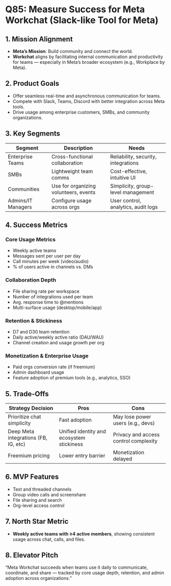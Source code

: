 # Q85: Measure Success for Meta Workchat (Slack-like Tool for Meta)

## 1. Mission Alignment
- **Meta’s Mission**: Build community and connect the world.
- **Workchat** aligns by facilitating internal communication and productivity for teams — especially in Meta’s broader ecosystem (e.g., Workplace by Meta).

## 2. Product Goals
- Offer seamless real-time and asynchronous communication for teams.
- Compete with Slack, Teams, Discord with better integration across Meta tools.
- Drive usage among enterprise customers, SMBs, and community organizations.

## 3. Key Segments

| Segment              | Description                              | Needs                                  |
|----------------------|-------------------------------------------|----------------------------------------|
| Enterprise Teams     | Cross-functional collaboration            | Reliability, security, integrations     |
| SMBs                 | Lightweight team comms                    | Cost-effective, intuitive UI            |
| Communities          | Use for organizing volunteers, events     | Simplicity, group-level management      |
| Admins/IT Managers   | Configure usage across orgs               | User control, analytics, audit logs     |

## 4. Success Metrics

### Core Usage Metrics
- Weekly active teams
- Messages sent per user per day
- Call minutes per week (video/audio)
- % of users active in channels vs. DMs

### Collaboration Depth
- File sharing rate per workspace
- Number of integrations used per team
- Avg. response time to @mentions
- Multi-surface usage (desktop/mobile/app)

### Retention & Stickiness
- D7 and D30 team retention
- Daily active/weekly active ratio (DAU/WAU)
- Channel creation and usage growth per org

### Monetization & Enterprise Usage
- Paid orgs conversion rate (if freemium)
- Admin dashboard usage
- Feature adoption of premium tools (e.g., analytics, SSO)

## 5. Trade-Offs

| Strategy Decision                    | Pros                                    | Cons                                  |
|--------------------------------------|-----------------------------------------|---------------------------------------|
| Prioritize chat simplicity           | Fast adoption                           | May lose power users (e.g., devs)     |
| Deep Meta integrations (FB, IG, etc) | Unified identity and ecosystem stickiness | Privacy and access control complexity |
| Freemium pricing                     | Lower entry barrier                     | Monetization delayed                  |

## 6. MVP Features
- Text and threaded channels
- Group video calls and screenshare
- File sharing and search
- Org-level access control

## 7. North Star Metric
- **Weekly active teams with ≥4 active members**, showing consistent usage across chat, calls, and files.

## 8. Elevator Pitch
“Meta Workchat succeeds when teams use it daily to communicate, coordinate, and share — tracked by core usage depth, retention, and admin adoption across organizations.”
